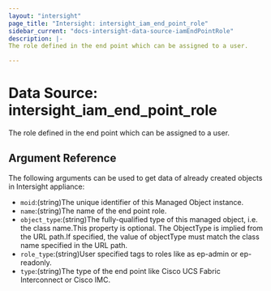 ```yaml
---
layout: "intersight"
page_title: "Intersight: intersight_iam_end_point_role"
sidebar_current: "docs-intersight-data-source-iamEndPointRole"
description: |-
The role defined in the end point which can be assigned to a user.

---
```


# Data Source: intersight_iam_end_point_role
The role defined in the end point which can be assigned to a user.

## Argument Reference
The following arguments can be used to get data of already created objects in Intersight appliance:
* `moid`:(string)The unique identifier of this Managed Object instance.
* `name`:(string)The name of the end point role.
* `object_type`:(string)The fully-qualified type of this managed object, i.e. the class name.This property is optional. The ObjectType is implied from the URL path.If specified, the value of objectType must match the class name specified in the URL path.
* `role_type`:(string)User specified tags to roles like as ep-admin or ep-readonly.
* `type`:(string)The type of the end point like Cisco UCS Fabric Interconnect or Cisco IMC.
